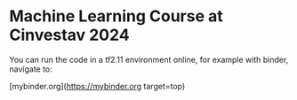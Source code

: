 # Machine Learning Course at Cinvestav 2024


You can run the code in a tf2.11 environment online, for example with binder, navigate to:

[mybinder.org](https://mybinder.org target=top)



